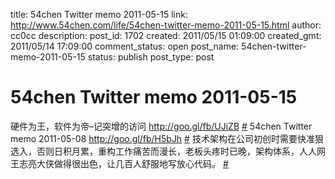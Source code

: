 title: 54chen Twitter memo 2011-05-15 
link: http://www.54chen.com/life/54chen-twitter-memo-2011-05-15.html
author: cc0cc
description: 
post_id: 1702
created: 2011/05/15 01:09:00
created_gmt: 2011/05/14 17:09:00
comment_status: open
post_name: 54chen-twitter-memo-2011-05-15
status: publish
post_type: post

# 54chen Twitter memo 2011-05-15 

硬件为王，软件为帝–记突增的访问 <http://goo.gl/fb/UJiZB> [#](http://twitter.com/54chen/statuses/69437779473477632) 54chen Twitter memo 2011-05-08 <http://goo.gl/fb/H5bJh> [#](http://twitter.com/54chen/statuses/67050175335636992) 技术架构在公司初创时需要快准狠选入，否则日积月累，重构工作痛苦而漫长，老板头疼时已晚，架构体系，人人网王志亮大侠做得很出色，让几百人舒服地写放心代码。 [#](http://twitter.com/54chen/statuses/67035329642770433)